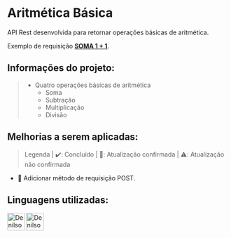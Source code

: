 # Aritmética Básica 
API Rest desenvolvida para retornar operações básicas de aritmética.

Exemplo de requisição [**SOMA 1 + 1**](https://api-op-aritmeticas-basicas.vercel.app/soma/1/1).
## Informações do projeto:
> - Quatro operações básicas de aritmética
>   - Soma
>   - Subtração
>   - Multiplicação
>   - Divisão


## Melhorias a serem aplicadas:
> Legenda | ✔️: Concluído | 🔄: Atualização confirmada | ⚠️: Atualização não confirmada
- 🔄 Adicionar método de requisição POST.

## Linguagens utilizadas:
<a href="https://www.typescriptlang.org/">
 <img align="left" width="40px" src="https://img.shields.io/badge/-241F31?logo=typescript" alt="DenilsonBrito-TypeScript" />
</a>
<a href="https://nodejs.org/pt-br/">
 <img align="left" width="40px" src="https://img.shields.io/badge/-241F31?logo=node.js" alt="DenilsonBrito-NodeJS" />
</a>
